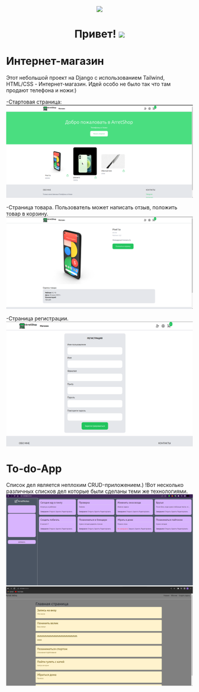 <div id="header" align="center">
  <img src="https://media.giphy.com/media/BElb9DVpHezcZufOhl/giphy.gif" width="300"/>
</div>

<h1 align="center">
  Привет!
  <img src="https://media.giphy.com/media/hvRJCLFzcasrR4ia7z/giphy.gif" width="30px"/>
</h1>

# Интернет-магазин
Этот небольшой проект на Django с использованием Tailwind, HTML/CSS - Интернет-магазин. Идей особо не было так что там продают телефона и ножи:)

-Стартовая страница:
![main_page](./for_readme/shop-1.png)

-Страница товара. Пользователь может написать отзыв, положить товар в корзину.
![tovar](./for_readme/shop-2.png)

-Страница регистрации.
![list](./for_readme/shop-3.png)

# To-do-App
Список дел является неплохим CRUD-приложением.)
!Вот несколько различных списков дел которые были сделаны теми же технологиями.
![todo-1](./for_readme/todo-3.png)
![todo-2](./for_readme/todo-2.png)